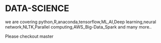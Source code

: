 # DATA-SCIENCE
we are covering python,R,anaconda,tensorflow,ML,AI,Deep learning,neural network,NLTK,Parallel computing,AWS_Big-Data_Spark and many more..

Please checkout master 
